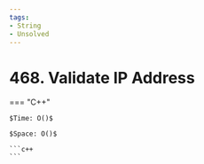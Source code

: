 ```yaml
---
tags:
- String
- Unsolved
---
```



# 468. Validate IP Address

=== "C++"

    $Time: O()$

    $Space: O()$

    ```c++
    ```